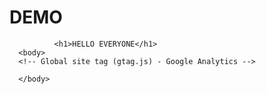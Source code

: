 # DEMO
<html>
    
              <h1>HELLO EVERYONE</h1>
      <body>
      <!-- Global site tag (gtag.js) - Google Analytics -->
<script async src="https://www.googletagmanager.com/gtag/js?id=G-BMTBM3XFE9"></script>
<script>
  window.dataLayer = window.dataLayer || [];
  function gtag(){dataLayer.push(arguments);}
  gtag('js', new Date());

  gtag('config', 'G-BMTBM3XFE9');
</script>
      
      </body>
  </html>
